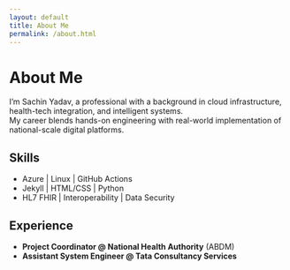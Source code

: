 ```yaml
---
layout: default
title: About Me
permalink: /about.html
---
```


# About Me

I’m Sachin Yadav, a professional with a background in cloud infrastructure, health-tech integration, and intelligent systems.  
My career blends hands-on engineering with real-world implementation of national-scale digital platforms.

## Skills
- Azure | Linux | GitHub Actions
- Jekyll | HTML/CSS | Python
- HL7 FHIR | Interoperability | Data Security

## Experience
- **Project Coordinator @ National Health Authority** (ABDM)
- **Assistant System Engineer @ Tata Consultancy Services**

